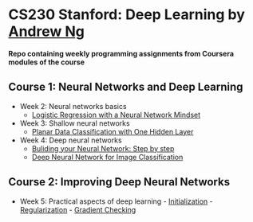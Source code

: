 # CS230 Stanford: Deep Learning by [Andrew Ng](https://www.andrewng.org)
**Repo containing weekly programming assignments from Coursera modules of the course**

## Course 1: Neural Networks and Deep Learning


- Week 2: Neural networks basics
	- [Logistic Regression with a Neural Network Mindset](https://github.com/MaryamHashmi/cs230-deep-learning/blob/master/Neural%20Nets%20and%20Deep%20Learning/Logistic_Regression_with_a_Neural_Network_mindset_v6a.ipynb)
- Week 3: Shallow neural networks
	- [Planar Data Classification with One Hidden Layer](https://github.com/MaryamHashmi/cs230-deep-learning/blob/master/Neural%20Nets%20and%20Deep%20Learning/Planar_data_classification_with_onehidden_layer_v6c.ipynb)
- Week 4: Deep neural networks
	- [Buliding your Neural Network: Step by step](https://github.com/MaryamHashmi/cs230-deep-learning/blob/master/Neural%20Nets%20and%20Deep%20Learning/Building_your_Deep_Neural_Network_Step_by_Step_v8a.ipynb)
	- [Deep Neural Network for Image Classification](https://github.com/MaryamHashmi/cs230-deep-learning/blob/master/Neural%20Nets%20and%20Deep%20Learning/Deep%2BNeural%2BNetwork%2B-%2BApplication%2Bv8.ipynb)	

## Course 2: Improving Deep Neural Networks

- Week 5: Practical aspects of deep learning
		- [Initialization]()
		- [Regularization]()
		- [Gradient Checking]()